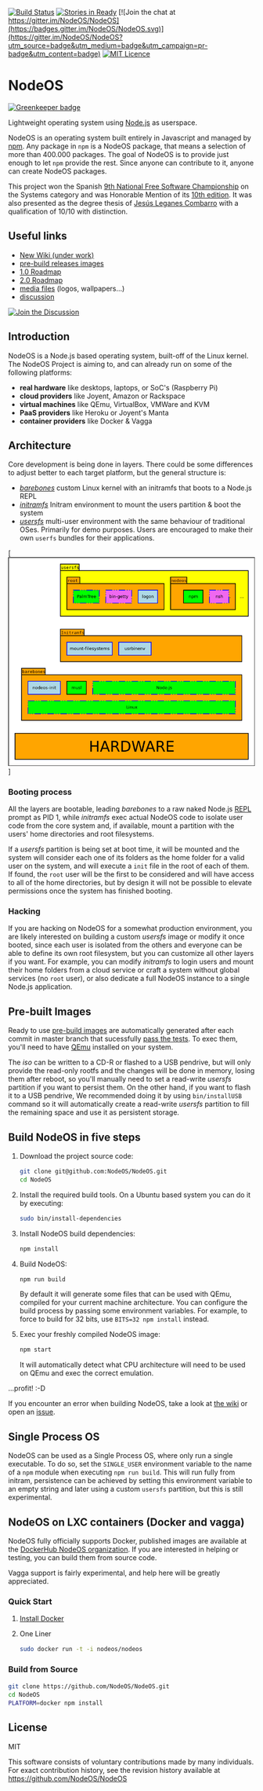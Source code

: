 <!---
NodeOS

Copyright (c) 2013-2017 Jacob Groundwater, Jesús Leganés-Combarro 'piranna' and
other contributors

MIT License
-->

[![Build Status](https://semaphoreapp.com/api/v1/projects/71d72807-779a-40d3-a8d4-523cd0a52eb3/356164/shields_badge.svg)](https://semaphoreapp.com/nodeos/nodeos)
[![Stories in Ready](https://badge.waffle.io/NodeOS/NodeOS.png?label=ready&title=Ready)](https://waffle.io/NodeOS/NodeOS)
[![Join the chat at https://gitter.im/NodeOS/NodeOS](https://badges.gitter.im/NodeOS/NodeOS.svg)](https://gitter.im/NodeOS/NodeOS?utm_source=badge&utm_medium=badge&utm_campaign=pr-badge&utm_content=badge)
[![MIT Licence](https://badges.frapsoft.com/os/mit/mit.svg)](https://opensource.org/licenses/mit-license.php)   

# NodeOS

[![Greenkeeper badge](https://badges.greenkeeper.io/NodeOS/NodeOS.svg)](https://greenkeeper.io/)

Lightweight operating system using [Node.js](http://nodejs.org) as userspace.

NodeOS is an operating system built entirely in Javascript and managed by
[npm](https://www.npmjs.com). Any package in `npm` is a NodeOS package, that
means a selection of more than 400.000 packages. The goal of NodeOS is to
provide just enough to let `npm` provide the rest. Since anyone can contribute
to it, anyone can create NodeOS packages.

This project won the Spanish [9th National Free Software Championship](https://www.concursosoftwarelibre.org/1415)
on the Systems category and was Honorable Mention of its [10th edition](https://www.concursosoftwarelibre.org/1516).
It was also presented as the degree thesis of [Jesús Leganes Combarro](https://github.com/piranna)
with a qualification of 10/10 with distinction.

## Useful links

* [New Wiki (under work)](https://nodeos.gitbooks.io/nodeos)
* [pre-build releases images](https://github.com/NodeOS/NodeOS/releases)
* [1.0 Roadmap](https://github.com/NodeOS/NodeOS/issues/37)
* [2.0 Roadmap](https://github.com/NodeOS/NodeOS/issues/146)
* [media files](https://github.com/NodeOS/media) (logos, wallpapers...)
* [discussion](https://github.com/NodeOS/NodeOS/issues)

[![Join the Discussion](http://i.imgur.com/hUjSLXt.png)](https://github.com/NodeOS/NodeOS/issues)

## Introduction

NodeOS is a Node.js based operating system, built-off of the Linux kernel. The
NodeOS Project is aiming to, and can already run on some of the following
platforms:

- **real hardware** like desktops, laptops, or SoC's (Raspberry Pi)
- **cloud providers** like Joyent, Amazon or Rackspace
- **virtual machines** like QEmu, VirtualBox, VMWare and KVM
- **PaaS providers** like Heroku or Joyent's Manta
- **container providers** like Docker & Vagga

## Architecture

Core development is being done in layers. There could be some differences to
adjust better to each target platform, but the general structure is:

- [*barebones*](https://github.com/NodeOS/nodeos-barebones) custom Linux kernel with an initramfs that boots to a Node.js REPL
- [*initramfs*](https://github.com/NodeOS/nodeos-initramfs) Initram environment to mount the users partition & boot the system
- [*usersfs*](https://github.com/NodeOS/nodeos-userfs) multi-user environment with the same behaviour of traditional OSes. Primarily for demo purposes. Users are encouraged to make their own `userfs` bundles for their applications.

[![NodeOS Arcihtecture](https://raw.githubusercontent.com/NodeOS/NodeOS/master/doc/NodeOS%20Layer%203%20-%20usersfs.png)]

### Booting process

All the layers are bootable, leading *barebones* to a raw naked Node.js
[REPL](http://nodejs.org/api/repl.html) prompt as PID 1, while *initramfs* exec
actual NodeOS code to isolate user code from the core system and, if available,
mount a partition  with the users' home directories and root filesystems.

If a *usersfs* partition is being set at boot time, it will be mounted and the
system will consider each one of its folders as the home folder for a valid user
on the system, and will execute a `init` file in the root of each of them. If
found, the `root` user will be the first to be considered and will have access
to all of the home directories, but by design it will not be possible to elevate
permissions once the system has finished booting.

### Hacking

If you are hacking on NodeOS for a somewhat production environment, you are
likely interested on building a custom *usersfs* image or modify it once booted,
since each user is isolated from the others and everyone can be able to define
its own root filesystem, but you can customize all other layers if you want. For
example, you can modify *initramfs* to login users and mount their home folders
from a cloud service or craft a system without global services (no `root` user),
or also dedicate a full NodeOS instance to a single Node.js application.


## Pre-built Images

Ready to use [pre-build images](https://github.com/NodeOS/NodeOS/releases) are
automatically generated after each commit in master branch that sucessfully
[pass the tests](https://semaphoreapp.com/nodeos/nodeos). To exec them, you'll
need to have [QEmu](http://wiki.qemu.org/Main_Page) installed on your system.

The *iso* can be written to a CD-R or flashed to a USB pendrive, but will only
provide the read-only rootfs and the changes will be done in memory, losing them
after reboot, so you'll manually need to set a read-write *usersfs* partition if
you want to persist them. On the other hand, if you want to flash it to a USB
pendrive, We recommended doing it by using `bin/installUSB` command so it will
automatically create a read-write *usersfs* partition to fill the remaining
space and use it as persistent storage.

## Build NodeOS in five steps

1. Download the project source code:

   ```bash
   git clone git@github.com:NodeOS/NodeOS.git
   cd NodeOS
   ```

2. Install the required build tools. On a Ubuntu based system you can do it by
   executing:

   ```bash
   sudo bin/install-dependencies
   ```

3. Install NodeOS build dependencies:

   ```bash
   npm install
   ```

4. Build NodeOS:

    ```bash
    npm run build
    ```

   By default it will generate some files that can be used with QEmu, compiled
   for your current machine architecture. You can  configure the build process
   by passing some environment variables. For example, to force to build for 32
   bits, use `BITS=32 npm install` instead.

5. Exec your freshly compiled NodeOS image:

   ```bash
   npm start
   ```

   It will automatically detect what CPU architecture will need to be used on
   QEmu and exec the correct emulation.

...profit! :-D

If you encounter an error when building NodeOS, take a look at
[the wiki](https://github.com/NodeOS/NodeOS/wiki/Fixing-NodeOS-Build-Errors) or
open an [issue](https://github.com/NodeOS/NodeOS/issues).

## Single Process OS

NodeOS can be used as a Single Process OS, where only run a single executable.
To do so, set the `SINGLE_USER` environment variable to the name of a `npm`
module when executing `npm run build`. This will run fully from initram,
persistence can be achieved by setting this environment variable to an empty
string and later using a custom `usersfs` partition, but this is still
experimental.

## NodeOS on LXC containers (Docker and vagga)

NodeOS fully officially supports Docker, published images are available at the
[DockerHub NodeOS organization](https://hub.docker.com/u/nodeos). If you are
interested in helping or testing, you can build them from source code.

Vagga support is fairly experimental, and help here will be greatly appreciated.

### Quick Start

1. [Install Docker](http://docs.docker.io/en/latest/installation/)
2. One Liner

   ```bash
   sudo docker run -t -i nodeos/nodeos
   ```

### Build from Source

```bash
git clone https://github.com/NodeOS/NodeOS.git
cd NodeOS
PLATFORM=docker npm install
```

## License

MIT

This software consists of voluntary contributions made by many individuals. For
exact contribution history, see the revision history available at
https://github.com/NodeOS/NodeOS
